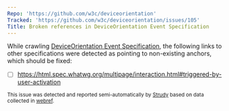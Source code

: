 ```yaml
---
Repo: 'https://github.com/w3c/deviceorientation'
Tracked: 'https://github.com/w3c/deviceorientation/issues/105'
Title: Broken references in DeviceOrientation Event Specification
---
```


While crawling [DeviceOrientation Event Specification](https://w3c.github.io/deviceorientation/), the following links to other specifications were detected as pointing to non-existing anchors, which should be fixed:
* [ ] https://html.spec.whatwg.org/multipage/interaction.html#triggered-by-user-activation

<sub>This issue was detected and reported semi-automatically by [Strudy](https://github.com/w3c/strudy/) based on data collected in [webref](https://github.com/w3c/webref/).</sub>
